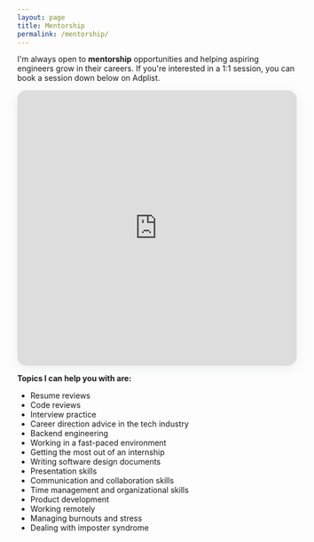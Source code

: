 ```yaml
---
layout: page
title: Mentorship
permalink: /mentorship/
---
```


I'm always open to **mentorship** opportunities and helping aspiring engineers grow in their careers. If you're interested in a 1:1 session, you can book a session down below on Adplist.
<section style="height: 496px; box-shadow: rgba(142, 151, 158, 0.15) 0px 4px 19px 0px; border-radius: 16px; overflow: hidden; width: 100%; max-width: 650px;"><iframe src="https://adplist.org/widgets/single-session?src=shehab-abdel-salam&amp;session=38654-mentorship-session" title="Mentorship Session" width="100%" height="100%" loading="lazy" style="border: 0px;"></iframe></section>
<p></p>

**Topics I can help you with are:**
- Resume reviews
- Code reviews
- Interview practice
- Career direction advice in the tech industry
- Backend engineering
- Working in a fast-paced environment
- Getting the most out of an internship
- Writing software design documents
- Presentation skills
- Communication and collaboration skills
- Time management and organizational skills
- Product development
- Working remotely
- Managing burnouts and stress
- Dealing with imposter syndrome



